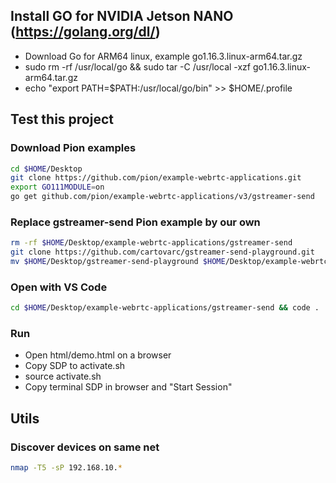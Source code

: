 ## Install GO for NVIDIA Jetson NANO (https://golang.org/dl/)
- Download Go for ARM64 linux, example go1.16.3.linux-arm64.tar.gz
- sudo rm -rf /usr/local/go && sudo tar -C /usr/local -xzf go1.16.3.linux-arm64.tar.gz
- echo "export PATH=$PATH:/usr/local/go/bin" >> $HOME/.profile

## Test this project

### Download Pion examples
```bash
cd $HOME/Desktop
git clone https://github.com/pion/example-webrtc-applications.git
export GO111MODULE=on
go get github.com/pion/example-webrtc-applications/v3/gstreamer-send
```

### Replace gstreamer-send Pion example by our own
```bash
rm -rf $HOME/Desktop/example-webrtc-applications/gstreamer-send
git clone https://github.com/cartovarc/gstreamer-send-playground.git
mv $HOME/Desktop/gstreamer-send-playground $HOME/Desktop/example-webrtc-applications/gstreamer-send
```

### Open with VS Code
```bash
cd $HOME/Desktop/example-webrtc-applications/gstreamer-send && code .
```

### Run
- Open html/demo.html on a browser
- Copy SDP to activate.sh
- source activate.sh
- Copy terminal SDP in browser and "Start Session"


## Utils

### Discover devices on same net
```bash
nmap -T5 -sP 192.168.10.*
```
